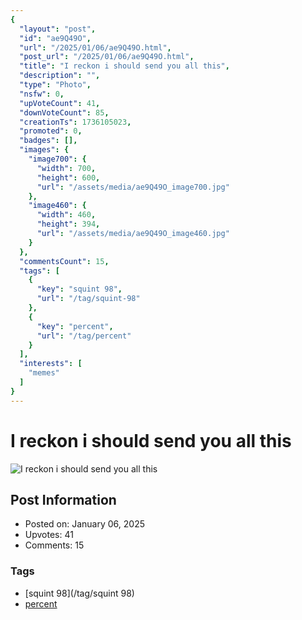 ```yaml
---
{
  "layout": "post",
  "id": "ae9Q49O",
  "url": "/2025/01/06/ae9Q49O.html",
  "post_url": "/2025/01/06/ae9Q49O.html",
  "title": "I reckon i should send you all this",
  "description": "",
  "type": "Photo",
  "nsfw": 0,
  "upVoteCount": 41,
  "downVoteCount": 85,
  "creationTs": 1736105023,
  "promoted": 0,
  "badges": [],
  "images": {
    "image700": {
      "width": 700,
      "height": 600,
      "url": "/assets/media/ae9Q49O_image700.jpg"
    },
    "image460": {
      "width": 460,
      "height": 394,
      "url": "/assets/media/ae9Q49O_image460.jpg"
    }
  },
  "commentsCount": 15,
  "tags": [
    {
      "key": "squint 98",
      "url": "/tag/squint-98"
    },
    {
      "key": "percent",
      "url": "/tag/percent"
    }
  ],
  "interests": [
    "memes"
  ]
}
---
```


# I reckon i should send you all this

![I reckon i should send you all this](/assets/media/ae9Q49O_image700.jpg)

## Post Information

- Posted on: January 06, 2025
- Upvotes: 41
- Comments: 15

### Tags

- [squint 98](/tag/squint 98)
- [percent](/tag/percent)
